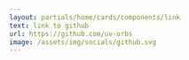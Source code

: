 ```yaml
---
layout: partials/home/cards/components/link
text: link to github
url: https://github.com/uv-orbs
image: /assets/img/socials/github.svg
---
```

